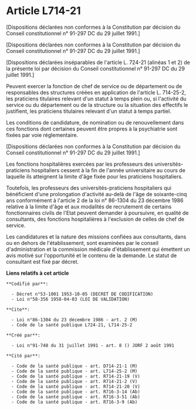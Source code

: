 # Article L714-21

[Dispositions déclarées non conformes à la Constitution par décision du Conseil constitutionnel n° 91-297 DC du 29 juillet
1991.]

[Dispositions déclarées non conformes à la Constitution par décision du Conseil constitutionnel n° 91-297 DC du 29 juillet
1991.]

[Dispositions déclarées inséparables de l'article L. 724-21 (alinéas 1 et 2) de la présente loi par décision du Conseil
constitutionnel n° 91-297 DC du 29 juillet 1991.]

Peuvent exercer la fonction de chef de service ou de département ou de responsables des structures créées en application de
l'article L. 714-25-2, les praticiens titulaires relevant d'un statut à temps plein ou, si l'activité du service ou du
département ou de la structure ou la situation des effectifs le justifient, les praticiens titulaires relevant d'un statut à
temps partiel.

Les conditions de candidature, de nomination ou de renouvellement dans ces fonctions dont certaines peuvent être propres à la
psychiatrie sont fixées par voie réglementaire.

[Dispositions déclarées non conformes à la Constitution par décision du Conseil constitutionnel n° 91-297 DC du 29 juillet
1991.]

Les fonctions hospitalières exercées par les professeurs des universités-praticiens hospitaliers cessent à la fin de l'année
universitaire au cours de laquelle ils atteignent la limite d'âge fixée pour les praticiens hospitaliers.

Toutefois, les professeurs des universités-praticiens hospitaliers qui bénéficient d'une prolongation d'activité au-delà de
l'âge de soixante-cinq ans conformément à l'article 2 de la loi n° 86-1304 du 23 décembre 1986 relative à la limite d'âge et
aux modalités de recrutement de certains fonctionnaires civils de l'Etat peuvent demander à poursuivre, en qualité de
consultants, des fonctions hospitalières à l'exclusion de celles de chef de service.

Les candidatures et la nature des missions confiées aux consultants, dans ou en dehors de l'établissement, sont examinées par
le conseil d'administration et la commission médicale d'établissement qui émettent un avis motivé sur l'opportunité et le
contenu de la demande. Le statut de consultant est fixé par décret.

**Liens relatifs à cet article**

	**Codifié par**:

	  - Décret n°53-1001 1953-10-05 (DECRET DE CODIFICATION)
	  - Loi n°58-356 1958-04-03 (LOI DE VALIDATION)

	**Cite**:

	  - Loi n°86-1304 du 23 décembre 1986 - art. 2 (M)
	  - Code de la santé publique L724-21, L714-25-2

	**Créé par**:

	  - Loi n°91-748 du 31 juillet 1991 - art. 8 () JORF 2 août 1991

	**Cité par**:

	  - Code de la santé publique - art. D714-21-1 (M)
	  - Code de la santé publique - art. L714-25-2 (M)
	  - Code de la santé publique - art. R714-21-19 (V)
	  - Code de la santé publique - art. R714-21-2 (V)
	  - Code de la santé publique - art. R714-21-20 (V)
	  - Code de la santé publique - art. R716-3-14 (Ab)
	  - Code de la santé publique - art. R716-3-51 (Ab)
	  - Code de la santé publique - art. R716-3-9 (Ab)
